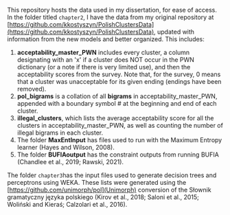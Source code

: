 This repository hosts the data used in my dissertation, for ease of access. In the folder titled `chapter2`, I have the data from my original repository at [https://github.com/kkostyszyn/PolishClustersData](https://github.com/kkostyszyn/PolishClustersData), updated with information from the new models and better organized. This includes:

1.	**acceptability\_master\_PWN** includes every cluster, a column designating with an 'x' if a cluster does NOT occur in the PWN dictionary (or a note if there is very limited use), and then the acceptability scores from the survey. Note that, for the survey, 0 means that a cluster was unacceptable for its given ending (endings have been removed). 
2.	**pol\_bigrams** is a collation of all **bigrams** in acceptability\_master\_PWN, appended with a boundary symbol \# at the beginning and end of each cluster.
3.	**illegal\_clusters**, which lists the average acceptability score for all the clusters in acceptability\_master\_PWN, as well as counting the number of illegal bigrams in each cluster.
4.	The folder **MaxEntInput** has files used to run with the Maximum Entropy learner (Hayes and Wilson, 2008).  
5.  The folder **BUFIAoutput** has the constraint outputs from running BUFIA (Chandlee et al., 2019; Rawski, 2021). 

The folder `chapter3`has the input files used to generate decision trees and perceptrons using WEKA. These lists were generated using the [https://github.com/unimorph/pol](Unimorph) conversion of the Słownik gramatyczny języka polskiego (Kirov et al., 2018; Saloni et al., 2015; Woliński and Kieraś; Calzolari et al., 2016).